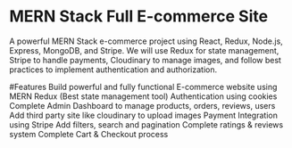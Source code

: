 # MERN Stack Full E-commerce Site

A powerful MERN Stack e-commerce project using React, Redux, Node.js, Express, MongoDB, and Stripe. We will use Redux for state management, Stripe to handle payments, Cloudinary to manage images, and follow best practices to implement authentication and authorization.

#Features
Build powerful and fully functional E-commerce website using MERN
Redux (Best state management tool)
Authentication using cookies
Complete Admin Dashboard to manage products, orders, reviews, users
Add third party site like cloudinary to upload images
Payment Integration using Stripe
Add filters, search and pagination
Complete ratings & reviews system
Complete Cart & Checkout process
